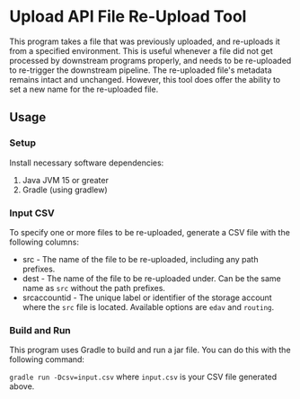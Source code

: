 # Upload API File Re-Upload Tool

This program takes a file that was previously uploaded, and re-uploads it from a specified environment.  This is useful
whenever a file did not get processed by downstream programs properly, and needs to be re-uploaded to re-trigger the downstream
pipeline.  The re-uploaded file's metadata remains intact and unchanged.  However, this tool does offer the ability to
set a new name for the re-uploaded file.

## Usage

### Setup

Install necessary software dependencies:
1. Java JVM 15 or greater
2. Gradle (using gradlew)

### Input CSV

To specify one or more files to be re-uploaded, generate a CSV file with the following columns:

- src - The name of the file to be re-uploaded, including any path prefixes.
- dest - The name of the file to be re-uploaded under.  Can be the same name as `src` without the path prefixes.
- srcaccountid - The unique label or identifier of the storage account where the `src` file is located.  Available options are `edav` and `routing`.

### Build and Run

This program uses Gradle to build and run a jar file.  You can do this with the following command:

`gradle run -Dcsv=input.csv` where `input.csv` is your CSV file generated above.